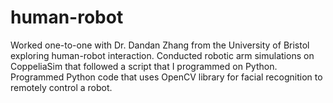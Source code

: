 # human-robot
Worked one-to-one with Dr. Dandan Zhang from the University of Bristol exploring human-robot interaction. Conducted robotic arm simulations on CoppeliaSim that followed a script that I programmed on Python. Programmed Python code that uses OpenCV library for facial recognition to remotely control a robot.
